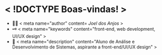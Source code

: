# < !DOCTYPE Boas-vindas! >

- 👨‍💻 < meta name="author" content= *Joel dos Anjos* >
- 🗝 < meta name="keywords" content="front-end, web development, UI/UX design" >
- 💬 < meta name="description" content="Aluno de Análise e Desenvolvimento de Sistemas, aspirante a front-end/UI/UX design" >
